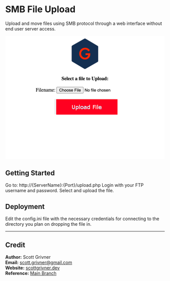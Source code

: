 # SMB File Upload
Upload and move files using SMB protocol through a web interface without end user server access.

![Demo](./images/demo.png)

## Getting Started
Go to: http://{ServerName}:{Port}/upload.php
Login with your FTP username and password.
Select and upload the file.

## Deployment
Edit the config.ini file with the necessary credentials for connecting to the directory you plan on dropping the file in.

-----

## Credit
**Author:** Scott Grivner <br>
**Email:** scott.grivner@gmail.com <br>
**Website:** [scottgrivner.dev](https://www.scottgriv.dev) <br>
**Reference:** [Main Branch](https://github.com/scottgriv/php-web_utilities)
